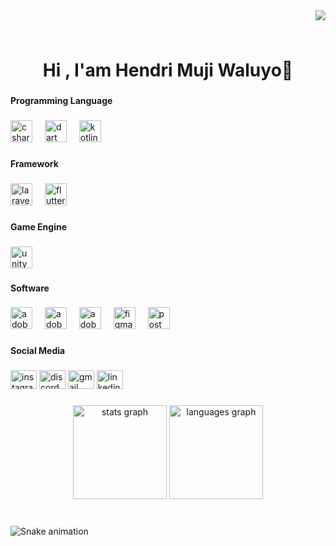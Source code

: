 <img align="right" src="https://visitor-badge.laobi.icu/badge?page_id=Hendri-M.Hendri-M&left_color=crimson&right_color=peru&left_text=Hello%20Visitors"  />

###

<br clear="both">

<h1 align="center">Hi , I'am Hendri Muji Waluyo👋</h1>

###

<h4 align="left">Programming Language</h4>

###

<div align="left">
  <img src="https://cdn.jsdelivr.net/gh/devicons/devicon/icons/csharp/csharp-original.svg" height="35" alt="csharp logo"  />
  <img width="12" />
  <img src="https://cdn.jsdelivr.net/gh/devicons/devicon/icons/dart/dart-original.svg" height="35" alt="dart logo"  />
  <img width="12" />
  <img src="https://cdn.jsdelivr.net/gh/devicons/devicon/icons/kotlin/kotlin-original.svg" height="35" alt="kotlin logo"  />
</div>

###

<h4 align="left">Framework</h4>

###

<div align="left">
  <img src="https://cdn.jsdelivr.net/gh/devicons/devicon/icons/laravel/laravel-plain.svg" height="35" alt="laravel logo"  />
  <img width="12" />
  <img src="https://cdn.jsdelivr.net/gh/devicons/devicon/icons/flutter/flutter-original.svg" height="35" alt="flutter logo"  />
</div>

###

<h4 align="left">Game Engine</h4>

###

<div align="left">
  <img src="https://skillicons.dev/icons?i=unity" height="35" alt="unity logo"  />
</div>

###

<h4 align="left">Software</h4>

###

<div align="left">
  <img src="https://skillicons.dev/icons?i=ps" height="35" alt="adobephotoshop logo"  />
  <img width="12" />
  <img src="https://skillicons.dev/icons?i=pr" height="35" alt="adobepremierepro logo"  />
  <img width="12" />
  <img src="https://skillicons.dev/icons?i=ae" height="35" alt="adobeaftereffects logo"  />
  <img width="12" />
  <img src="https://cdn.jsdelivr.net/gh/devicons/devicon/icons/figma/figma-original.svg" height="35" alt="figma logo"  />
  <img width="12" />
  <img src="https://skillicons.dev/icons?i=postman" height="35" alt="postman logo"  />
</div>

###

<h4 align="left">Social Media</h4>

###

<div align="left">
  <img src="https://raw.githubusercontent.com/maurodesouza/profile-readme-generator/master/src/assets/icons/social/instagram/default.svg" width="42" height="30" alt="instagram logo"  />
  <img src="https://raw.githubusercontent.com/maurodesouza/profile-readme-generator/master/src/assets/icons/social/discord/default.svg" width="42" height="30" alt="discord logo"  />
  <img src="https://raw.githubusercontent.com/maurodesouza/profile-readme-generator/master/src/assets/icons/social/gmail/default.svg" width="42" height="30" alt="gmail logo"  />
  <img src="https://raw.githubusercontent.com/maurodesouza/profile-readme-generator/master/src/assets/icons/social/linkedin/default.svg" width="42" height="30" alt="linkedin logo"  />
</div>

###

<div align="center">
  <img src="https://github-readme-stats.vercel.app/api?username=Hendri-M&hide_title=false&hide_rank=false&show_icons=true&include_all_commits=true&count_private=true&disable_animations=false&theme=dracula&locale=en&hide_border=false" height="150" alt="stats graph"  />
  <img src="https://github-readme-stats.vercel.app/api/top-langs?username=Hendri-M&locale=en&hide_title=false&layout=compact&card_width=320&langs_count=5&theme=dracula&hide_border=false" height="150" alt="languages graph"  />
</div>

###

<br clear="both">

<img src="https://raw.githubusercontent.com/Hendri-M/Hendri-M/output/snake.svg" alt="Snake animation" />

###
